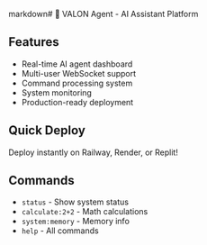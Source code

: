 markdown# 🤖 VALON Agent - AI Assistant Platform

## Features
- Real-time AI agent dashboard
- Multi-user WebSocket support
- Command processing system
- System monitoring
- Production-ready deployment

## Quick Deploy
Deploy instantly on Railway, Render, or Replit!

## Commands
- `status` - Show system status
- `calculate:2+2` - Math calculations
- `system:memory` - Memory info
- `help` - All commands
